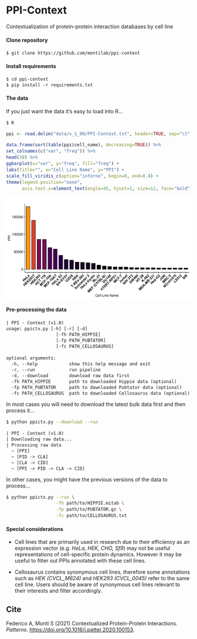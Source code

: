 
<!-- README.md is generated from README.Rmd. Please edit that file -->

# PPI-Context

Contextualization of protein-protein interaction databases by cell line

#### Clone repository

    $ git clone https://github.com/montilab/ppi-context

#### Install requirements

    $ cd ppi-context
    $ pip install -r requirements.txt

#### The data

If you just want the data it’s easy to load into R…

    $ R

``` r
ppi <- read.delim("data/v_1_00/PPI-Context.txt", header=TRUE, sep="\t", stringsAsFactors=FALSE)
```

``` r
data.frame(sort(table(ppi$cell_name), decreasing=TRUE)) %>%
set_colnames(c("var", "freq")) %>%
head(30) %>%
ggbarplot(x="var", y="freq", fill="freq") +
labs(title="", x="Cell Line Name", y="PPI") +
scale_fill_viridis_c(option="inferno", begin=0, end=0.8) + 
theme(legend.position="none",
      axis.text.x=element_text(angle=45, hjust=1, size=12, face="bold"))
```

<img src="README_files/figure-gfm/unnamed-chunk-3-1.png" style="display: block; margin: auto;" />

#### Pre-processing the data

    | PPI - Context (v1.0)
    usage: ppictx.py [-h] [-r] [-d]
                       [-fh PATH_HIPPIE] 
                       [-fp PATH_PUBTATOR]
                       [-fc PATH_CELLOSAURUS]
    
    optional arguments:
      -h, --help            show this help message and exit
      -r, --run             run pipeline
      -d, --download        download raw data first
      -fh PATH_HIPPIE       path to downloaded Hippie data (optional)
      -fp PATH_PUBTATOR     path to downloaded Pubtator data (optional)
      -fc PATH_CELLOSAURUS  path to downloaded Cellosaurus data (optional)

In most cases you will need to download the latest bulk data first and
then process it…

``` bash
$ python ppictx.py --download --run
```

    | PPI - Context (v1.0)
    | Downloading raw data...
    | Processing raw data
      ~ [PPI]
      ~ [PID -> CLA]
      ~ [CLA -> CID]
      ~ [PPI -> PID -> CLA -> CID]

In other cases, you might have the previous versions of the data to
process…

``` bash
$ python ppictx.py --run \
                   -fh path/to/HIPPIE.mitab \
                   -fp path/to/PUBTATOR.gz \
                   -fc path/to/CELLOSAURUS.txt
```

#### Special considerations

  - Cell lines that are primarily used in research due to their
    efficiency as an expression vector (e.g. *HeLa, HEK, CHO, Sf9*) may
    not be useful representations of cell-specific protein dynamics.
    However it may be useful to filter out PPIs annotated with these
    cell lines.

  - Cellosaurus contains synonymous cell lines, therefore some
    annotations such as *HEK (CVCL\_M624)* and *HEK293 (CVCL\_0045)*
    refer to the same cell line. Users should be aware of synonymous
    cell lines relevant to their interests and filter accordingly.

## Cite

Federico A, Monti S (2021) Contextualized Protein-Protein Interactions.
*Patterns*. <https://doi.org/10.1016/j.patter.2020.100153>.
